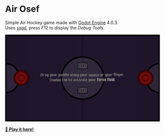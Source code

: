 # Air Osef

Simple Air Hockey game made with [Godot Engine] 4.0.3.  
Uses [sxgd], press F12 to display the *Debug Tools*.

![animation](./art/animation.gif)

[**:rocket: Play it here!**](https://srynetix.github.io/air-osef/)

[Godot Engine]: https://godotengine.org
[sxgd]: https://github.com/Srynetix/sxgd